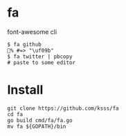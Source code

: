 fa
===

font-awesome cli

```
$ fa github
% #=> "\uf09b"
$ fa twitter | pbcopy
# paste to some editor
```

# Install

```
git clone https://github.com/ksss/fa
cd fa
go build cmd/fa/fa.go
mv fa ${GOPATH}/bin
```
